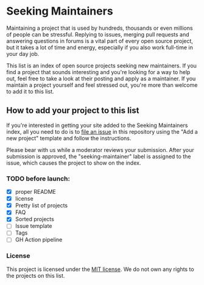 # Seeking Maintainers

Maintaining a project that is used by hundreds, thousands or even millions of
people can be stressful. Replying to issues, merging pull requests and answering
questions in forums is a vital part of every open source project, but it takes a
lot of time and energy, especially if you also work full-time in your day job.

This list is an index of open source projects seeking new maintainers. If you
find a project that sounds interesting and you're looking for a way to help out,
feel free to take a look at their posting and apply as a maintainer. If you
maintain a project yourself and feel stressed out, you're more than welcome to
add it to this list.

## How to add your project to this list

If you're interested in getting your site added to the Seeking Maintainers
index, all you need to do is to [file an
issue](https://github.com/garritfra/seeking-maintainers/issues) in this
repository using the "Add a new project" template and follow the instructions.

Please bear with us while a moderator reviews your submission. After your
submission is approved, the "seeking-maintainer" label is assigned to the issue,
which causes the project to show on the index.

### TODO before launch:

-   [x] proper README
-   [x] license
-   [x] Pretty list of projects
-   [x] FAQ
-   [x] Sorted projects
-   [ ] Issue template
-   [ ] Tags
-   [ ] GH Action pipeline

### License

This project is licensed under the [MIT license](./LICENSE). We do not own any
rights to the projects on this list.

